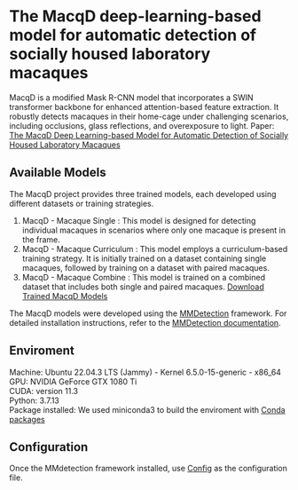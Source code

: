 # The MacqD deep-learning-based model for automatic detection of socially housed laboratory macaques
MacqD is a modified Mask R-CNN model that incorporates a SWIN transformer backbone for enhanced attention-based feature extraction. It robustly detects macaques in their home-cage under challenging scenarios, including occlusions, glass reflections, and overexposure to light. Paper: [The MacqD Deep Learning-based Model for Automatic Detection of Socially Housed Laboratory Macaques](https://www.biorxiv.org/content/10.1101/2024.12.23.629644v3)

## Available Models
The MacqD project provides three trained models, each developed using different datasets or training strategies.
1. MacqD - Macaque Single : This model is designed for detecting individual macaques in scenarios where only one macaque is present in the frame.
2. MacqD - Macaque Curriculum : This model employs a curriculum-based training strategy. It is initially trained on a dataset containing single macaques, followed by training on a dataset with paired macaques.
3. MacqD - Macaque Combine : This model is trained on a combined dataset that includes both single and paired macaques.
[Download Trained MacqD Models](https://www.dropbox.com/scl/fo/8pcy7ey26ocynd4isxyhd/ALRQm1qGBRh-TMW0ouxo5GY?rlkey=lxwqoso39tcpsdz91n41cjbqy&st=qq8u8vc9&dl=0)

The MacqD models were developed using the [MMDetection](https://github.com/open-mmlab/mmdetection.git) framework. For detailed installation instructions, refer to the [MMDetection documentation](https://mmdetection.readthedocs.io/en/latest/get_started.html).

## Enviroment
Machine: Ubuntu 22.04.3 LTS (Jammy) - Kernel 6.5.0-15-generic - x86_64  
GPU: NVIDIA GeForce GTX 1080 Ti  
CUDA: version 11.3  
Python: 3.7.13  
Package installed: We used miniconda3 to build the enviroment with [Conda packages](conda_packages.txt)  

## Configuration
Once the MMdetection framework installed, use [Config](Config.py) as the configuration file.


